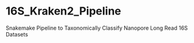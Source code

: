 # 16S_Kraken2_Pipeline
Snakemake Pipeline to Taxonomically Classify Nanopore Long Read 16S Datasets
